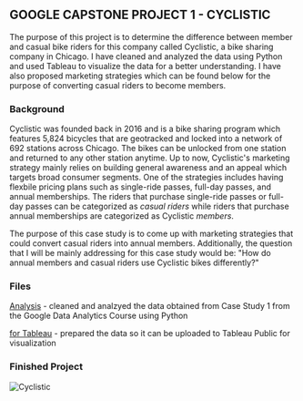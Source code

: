 ## **GOOGLE CAPSTONE PROJECT 1 - CYCLISTIC**

The purpose of this project is to determine the difference between member and casual bike riders for this company called Cyclistic, a bike sharing company in Chicago. 
I have cleaned and analyzed the data using Python and used Tableau to visualize the data for a better understanding. I have also proposed marketing strategies which can be found below for the purpose of converting casual riders to become members.

### **Background**
Cyclistic was founded back in 2016 and is a bike sharing program which features 5,824 bicycles that are geotracked and locked into a network of 692 stations across Chicago. The bikes can be unlocked from one station and returned to any other station anytime. Up to now, Cyclistic's marketing strategy mainly relies on building general awareness and an appeal which targets broad consumer segments. One of the strategies includes having flexbile pricing plans such as single-ride passes, full-day passes, and annual memberships. The riders that purchase single-ride passes or full-day passes can be categorized as *casual riders* while riders that purchase annual memberships are categorized as Cyclistic *members*.

The purpose of this case study is to come up with marketing strategies that could convert casual riders into annual members. Additionally, the question that I will be mainly addressing for this case study would be: "How do annual members and casual riders use Cyclistic bikes differently?"

### **Files**
[Analysis](https://github.com/Leannkok/Cyclistic-Case-Study/blob/main/Analysis.py) - cleaned and analzyed the data obtained from Case Study 1 from the Google Data Analytics Course using Python

[for Tableau](https://github.com/Leannkok/Cyclistic-Case-Study/blob/main/forTableau.py) - prepared the data so it can be uploaded to Tableau Public for visualization

### **Finished Project**
![Cyclistic](https://imgur.com/a/51t1byF)
